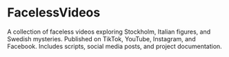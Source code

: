 # FacelessVideos
A collection of faceless videos exploring Stockholm, Italian figures, and Swedish mysteries. Published on TikTok, YouTube, Instagram, and Facebook. Includes scripts, social media posts, and project documentation.
